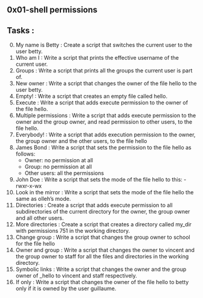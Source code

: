  0x01-shell permissions
---------------------------
## Tasks :
0. My name is Betty : Create a script that switches the current user to the user betty.
1. Who am I : Write a script that prints the effective username of the current user.
2. Groups : Write a script that prints all the groups the current user is part of.
3. New owner : Write a script that changes the owner of the file hello to the user betty.
4. Empty! : Write a script that creates an empty file called hello.
5. Execute : Write a script that adds execute permission to the owner of the file hello.
6. Multiple permissions : Write a script that adds execute permission to the owner and the group owner, and read permission to other users, to the file hello.
7. Everybody! : Write a script that adds execution permission to the owner, the group owner and the other users, to the file hello
8. James Bond : Write a script that sets the permission to the file hello as follows:
	* Owner: no permission at all
	* Group: no permission at all
	* Other users: all the permissions
9. John Doe : Write a script that sets the mode of the file hello to this: -rwxr-x-wx
10. Look in the mirror : Write a script that sets the mode of the file hello the same as olleh’s mode.
11. Directories : Create a script that adds execute permission to all subdirectories of the current directory for the owner, the group owner and all other users.
12. More directories : Create a script that creates a directory called my_dir with permissions 751 in the working directory.
13. Change group : Write a script that changes the group owner to school for the file hello
14. Owner and group : Write a script that changes the owner to vincent and the group owner to staff for all the files and directories in the working directory.
15. Symbolic links : Write a script that changes the owner and the group owner of _hello to vincent and staff respectively.
16. If only : Write a script that changes the owner of the file hello to betty only if it is owned by the user guillaume.
